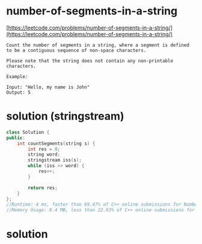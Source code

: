 # number-of-segments-in-a-string

[https://leetcode.com/problems/number-of-segments-in-a-string/](https://leetcode.com/problems/number-of-segments-in-a-string/)

```
Count the number of segments in a string, where a segment is defined to be a contiguous sequence of non-space characters.

Please note that the string does not contain any non-printable characters.

Example:

Input: "Hello, my name is John"
Output: 5
```

# solution (stringstream)

```c++
class Solution {
public:
    int countSegments(string s) {
        int res = 0;
        string word; 
        stringstream iss(s); 
        while (iss >> word) {
            res++;
        }

        return res;
    }
};
//Runtime: 4 ms, faster than 69.47% of C++ online submissions for Number of Segments in a String.
//Memory Usage: 8.4 MB, less than 22.93% of C++ online submissions for Number of Segments in a String.
```

# solution 

```c++

```
